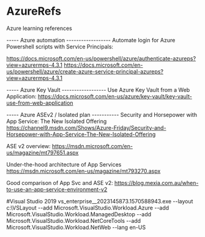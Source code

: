 # AzureRefs
Azure learning references

-----         Azure automation     ------------------
Automate login for Azure Powershell scripts with Service Principals: 

https://docs.microsoft.com/en-us/powershell/azure/authenticate-azureps?view=azurermps-4.3.1
https://docs.microsoft.com/en-us/powershell/azure/create-azure-service-principal-azureps?view=azurermps-4.3.1

-----         Azure Key Vault      ------------------
Use Azure Key Vault from a Web Application:
https://docs.microsoft.com/en-us/azure/key-vault/key-vault-use-from-web-application


-----         Azure ASEv2 / Isolated plan -----------
Security and Horsepower with App Service: The New Isolated Offering
https://channel9.msdn.com/Shows/Azure-Friday/Security-and-Horsepower-with-App-Service-The-New-Isolated-Offering

ASE v2 overview: 
https://msdn.microsoft.com/en-us/magazine/mt797651.aspx 

Under-the-hood architecture of App Services 
https://msdn.microsoft.com/en-us/magazine/mt793270.aspx 

Good comparison of App Svc and  ASE v2: 
https://blog.mexia.com.au/when-to-use-an-app-service-environment-v2 



#Visual Studio 2019
vs_enterprise__2023145873.1570588943.exe --layout c:\VSLayout --add Microsoft.VisualStudio.Workload.Azure --add Microsoft.VisualStudio.Workload.ManagedDesktop --add Microsoft.VisualStudio.Workload.NetCoreTools --add Microsoft.VisualStudio.Workload.NetWeb --lang en-US

